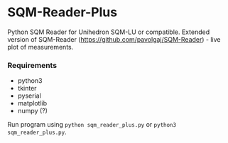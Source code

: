 # SQM-Reader-Plus

Python SQM Reader for Unihedron SQM-LU or compatible. Extended version of SQM-Reader (https://github.com/pavolgaj/SQM-Reader) - live plot of measurements.

### Requirements
* python3
* tkinter
* pyserial
* matplotlib
* numpy (?)

Run program using ``python sqm_reader_plus.py`` or ``python3 sqm_reader_plus.py``.
